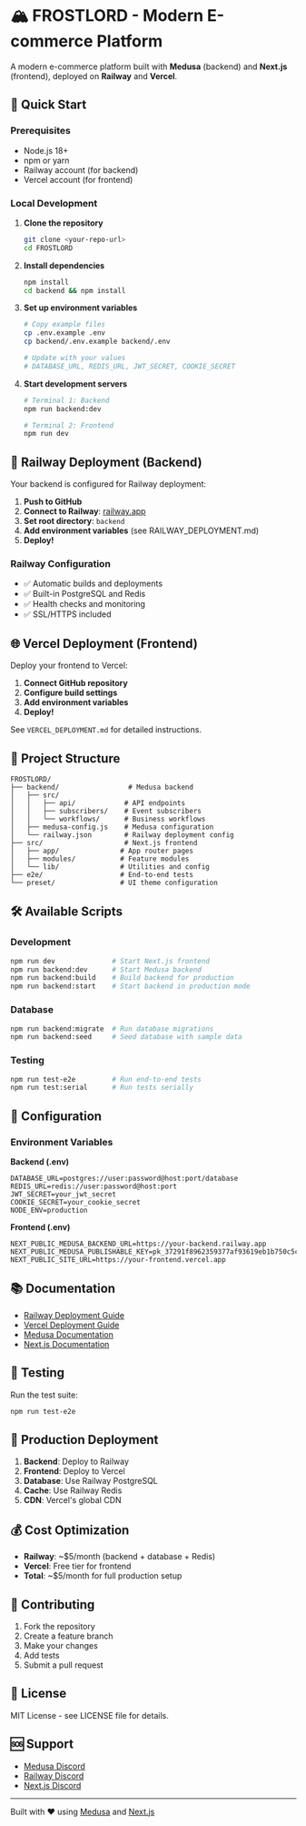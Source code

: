 # 🏔️ FROSTLORD - Modern E-commerce Platform

A modern e-commerce platform built with **Medusa** (backend) and **Next.js** (frontend), deployed on **Railway** and **Vercel**.

## 🚀 Quick Start

### Prerequisites
- Node.js 18+ 
- npm or yarn
- Railway account (for backend)
- Vercel account (for frontend)

### Local Development

1. **Clone the repository**
   ```bash
   git clone <your-repo-url>
   cd FROSTLORD
   ```

2. **Install dependencies**
   ```bash
   npm install
   cd backend && npm install
   ```

3. **Set up environment variables**
   ```bash
   # Copy example files
   cp .env.example .env
   cp backend/.env.example backend/.env
   
   # Update with your values
   # DATABASE_URL, REDIS_URL, JWT_SECRET, COOKIE_SECRET
   ```

4. **Start development servers**
   ```bash
   # Terminal 1: Backend
   npm run backend:dev
   
   # Terminal 2: Frontend
   npm run dev
   ```

## 🚂 Railway Deployment (Backend)

Your backend is configured for Railway deployment:

1. **Push to GitHub**
2. **Connect to Railway**: [railway.app](https://railway.app)
3. **Set root directory**: `backend`
4. **Add environment variables** (see RAILWAY_DEPLOYMENT.md)
5. **Deploy!**

### Railway Configuration
- ✅ Automatic builds and deployments
- ✅ Built-in PostgreSQL and Redis
- ✅ Health checks and monitoring
- ✅ SSL/HTTPS included

## 🌐 Vercel Deployment (Frontend)

Deploy your frontend to Vercel:

1. **Connect GitHub repository**
2. **Configure build settings**
3. **Add environment variables**
4. **Deploy!**

See `VERCEL_DEPLOYMENT.md` for detailed instructions.

## 📁 Project Structure

```
FROSTLORD/
├── backend/                 # Medusa backend
│   ├── src/
│   │   ├── api/            # API endpoints
│   │   ├── subscribers/    # Event subscribers
│   │   └── workflows/      # Business workflows
│   ├── medusa-config.js    # Medusa configuration
│   └── railway.json        # Railway deployment config
├── src/                    # Next.js frontend
│   ├── app/               # App router pages
│   ├── modules/           # Feature modules
│   └── lib/               # Utilities and config
├── e2e/                   # End-to-end tests
└── preset/                # UI theme configuration
```

## 🛠️ Available Scripts

### Development
```bash
npm run dev              # Start Next.js frontend
npm run backend:dev      # Start Medusa backend
npm run backend:build    # Build backend for production
npm run backend:start    # Start backend in production mode
```

### Database
```bash
npm run backend:migrate  # Run database migrations
npm run backend:seed     # Seed database with sample data
```

### Testing
```bash
npm run test-e2e         # Run end-to-end tests
npm run test:serial      # Run tests serially
```

## 🔧 Configuration

### Environment Variables

**Backend (.env)**
```env
DATABASE_URL=postgres://user:password@host:port/database
REDIS_URL=redis://user:password@host:port
JWT_SECRET=your_jwt_secret
COOKIE_SECRET=your_cookie_secret
NODE_ENV=production
```

**Frontend (.env)**
```env
NEXT_PUBLIC_MEDUSA_BACKEND_URL=https://your-backend.railway.app
NEXT_PUBLIC_MEDUSA_PUBLISHABLE_KEY=pk_37291f8962359377af93619eb1b750c5c036ecd10f92f4d990694fbd1604fa10
NEXT_PUBLIC_SITE_URL=https://your-frontend.vercel.app
```

## 📚 Documentation

- [Railway Deployment Guide](RAILWAY_DEPLOYMENT.md)
- [Vercel Deployment Guide](VERCEL_DEPLOYMENT.md)
- [Medusa Documentation](https://docs.medusajs.com)
- [Next.js Documentation](https://nextjs.org/docs)

## 🧪 Testing

Run the test suite:
```bash
npm run test-e2e
```

## 🚀 Production Deployment

1. **Backend**: Deploy to Railway
2. **Frontend**: Deploy to Vercel
3. **Database**: Use Railway PostgreSQL
4. **Cache**: Use Railway Redis
5. **CDN**: Vercel's global CDN

## 💰 Cost Optimization

- **Railway**: ~$5/month (backend + database + Redis)
- **Vercel**: Free tier for frontend
- **Total**: ~$5/month for full production setup

## 🤝 Contributing

1. Fork the repository
2. Create a feature branch
3. Make your changes
4. Add tests
5. Submit a pull request

## 📄 License

MIT License - see LICENSE file for details.

## 🆘 Support

- [Medusa Discord](https://discord.gg/medusajs)
- [Railway Discord](https://discord.gg/railway)
- [Next.js Discord](https://discord.gg/nextjs)

---

Built with ❤️ using [Medusa](https://medusajs.com) and [Next.js](https://nextjs.org)
